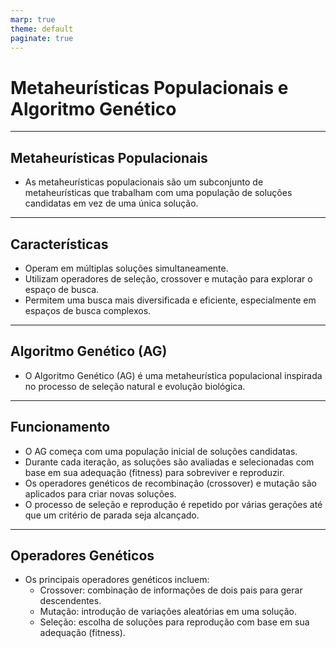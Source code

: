 ```yaml
---
marp: true
theme: default
paginate: true
---
```


# Metaheurísticas Populacionais e Algoritmo Genético

---

## Metaheurísticas Populacionais

- As metaheurísticas populacionais são um subconjunto de metaheurísticas que trabalham com uma população de soluções candidatas em vez de uma única solução.

---

## Características

- Operam em múltiplas soluções simultaneamente.
- Utilizam operadores de seleção, crossover e mutação para explorar o espaço de busca.
- Permitem uma busca mais diversificada e eficiente, especialmente em espaços de busca complexos.

---

## Algoritmo Genético (AG)

- O Algoritmo Genético (AG) é uma metaheurística populacional inspirada no processo de seleção natural e evolução biológica.

---

## Funcionamento

- O AG começa com uma população inicial de soluções candidatas.
- Durante cada iteração, as soluções são avaliadas e selecionadas com base em sua adequação (fitness) para sobreviver e reproduzir.
- Os operadores genéticos de recombinação (crossover) e mutação são aplicados para criar novas soluções.
- O processo de seleção e reprodução é repetido por várias gerações até que um critério de parada seja alcançado.

---

## Operadores Genéticos

- Os principais operadores genéticos incluem:
  - Crossover: combinação de informações de dois pais para gerar descendentes.
  - Mutação: introdução de variações aleatórias em uma solução.
  - Seleção: escolha de soluções para reprodução com base em sua adequação (fitness).

